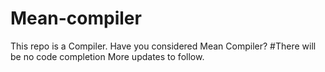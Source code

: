 # Mean-compiler
This repo is a Compiler.
Have you considered Mean Compiler?
#There will be no code completion
More updates to follow.
